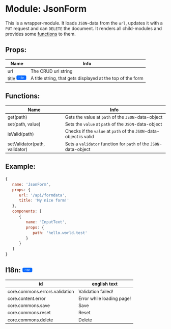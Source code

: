 # Module: JsonForm
This is a wrapper-module. It loads `JSON`-data from the `url`, updates it with a `PUT` request and can `DELETE` the document. It renders all child-modules and provides some [functions](JsonForm.md#Functions) to them.

## Props:

Name                                                                          | Info
----------------------------------------------------------------------------- | ----------------------------------------------------------
url                                                                           | The CRUD url string
title <a href="../../i18n.md"><img src="../../img/i18n.svg" height="15"/></a> | A title string, that gets displayed at the top of the form

## Functions:

Name                          | Info
----------------------------- | ------------------------------------------------------------------
get(path)                     | Gets the value at `path` of the `JSON`-data-object
set(path, value)              | Sets the `value` at `path` of the `JSON`-data-object
isValid(path)                 | Checks if the `value` at `path` of the `JSON`-data-object is valid
setValidator(path, validator) | Sets a `validator` function for `path` of the `JSON`-data-object

## Example:

```js
{
   name: 'JsonForm',
   props: {
      url: '/api/formdata',
      title: 'My nice form!'
   },
   components: [
      {
         name: 'InputText',
         props: {
            path: 'hello.world.test'
         }
      }
   ]
}
```

## I18n: <a href="../../i18n.md"><img src="../../img/i18n.svg" height="15"/></a>

id                             | english text
------------------------------ | -------------------------
core.commons.errors.validation | Validation failed!
core.content.error             | Error while loading page!
core.commons.save              | Save
core.commons.reset             | Reset
core.commons.delete            | Delete
